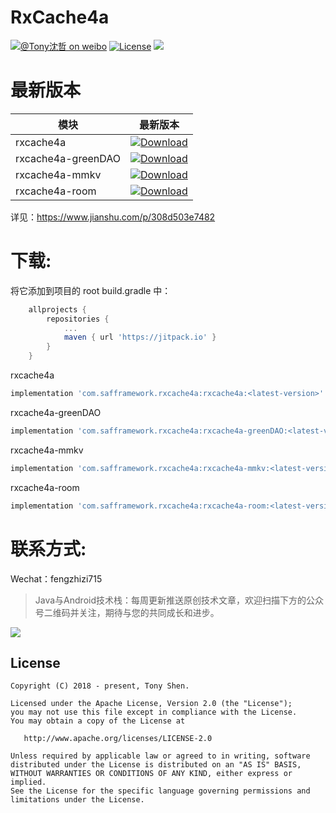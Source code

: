 # RxCache4a

[![@Tony沈哲 on weibo](https://img.shields.io/badge/weibo-%40Tony%E6%B2%88%E5%93%B2-blue.svg)](http://www.weibo.com/fengzhizi715)
[![License](https://img.shields.io/badge/license-Apache%202-lightgrey.svg)](https://www.apache.org/licenses/LICENSE-2.0.html)
[![](https://jitpack.io/v/fengzhizi715/RxCache4a.svg)](https://jitpack.io/#fengzhizi715/RxCache4a)

# 最新版本

模块|最新版本
---|:-------------:
rxcache4a|[ ![Download](https://api.bintray.com/packages/fengzhizi715/maven/rxcache4a/images/download.svg) ](https://bintray.com/fengzhizi715/maven/rxcache4a/_latestVersion)
rxcache4a-greenDAO|[ ![Download](https://api.bintray.com/packages/fengzhizi715/maven/rxcache4a-greenDAO/images/download.svg) ](https://bintray.com/fengzhizi715/maven/rxcache4a-greenDAO/_latestVersion)
rxcache4a-mmkv|[ ![Download](https://api.bintray.com/packages/fengzhizi715/maven/rxcache4a-mmkv/images/download.svg) ](https://bintray.com/fengzhizi715/maven/rxcache4a-mmkv/_latestVersion)
rxcache4a-room|[ ![Download](https://api.bintray.com/packages/fengzhizi715/maven/rxcache4a-room/images/download.svg) ](https://bintray.com/fengzhizi715/maven/rxcache4a-room/_latestVersion)

详见：https://www.jianshu.com/p/308d503e7482

# 下载:

将它添加到项目的 root build.gradle 中：

```groovy
	allprojects {
		repositories {
			...
			maven { url 'https://jitpack.io' }
		}
	}
```

rxcache4a

```groovy
implementation 'com.safframework.rxcache4a:rxcache4a:<latest-version>'
```

rxcache4a-greenDAO

```groovy
implementation 'com.safframework.rxcache4a:rxcache4a-greenDAO:<latest-version>'
```

rxcache4a-mmkv

```groovy
implementation 'com.safframework.rxcache4a:rxcache4a-mmkv:<latest-version>'
```

rxcache4a-room

```groovy
implementation 'com.safframework.rxcache4a:rxcache4a-room:<latest-version>'
```

# 联系方式:

Wechat：fengzhizi715

> Java与Android技术栈：每周更新推送原创技术文章，欢迎扫描下方的公众号二维码并关注，期待与您的共同成长和进步。

![](https://github.com/fengzhizi715/NetDiscovery/blob/master/images/gzh.jpeg)


License
-------

    Copyright (C) 2018 - present, Tony Shen.

    Licensed under the Apache License, Version 2.0 (the "License");
    you may not use this file except in compliance with the License.
    You may obtain a copy of the License at

       http://www.apache.org/licenses/LICENSE-2.0

    Unless required by applicable law or agreed to in writing, software
    distributed under the License is distributed on an "AS IS" BASIS,
    WITHOUT WARRANTIES OR CONDITIONS OF ANY KIND, either express or implied.
    See the License for the specific language governing permissions and
    limitations under the License.
